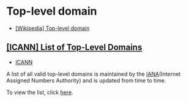# Top-level domain

* [[Wikipedia] Top-level domain](https://en.wikipedia.org/wiki/Top-level_domain)
  
## [[ICANN] List of Top-Level Domains](https://www.icann.org/resources/pages/tlds-2012-02-25-en)

* [ICANN](./ICANN.md)

A list of all valid top-level domains is maintained by the [IANA](./IANA.md)(Internet Assigned Numbers Authority) and is updated from time to time.

To view the list, click [here](https://data.iana.org/TLD/tlds-alpha-by-domain.txt).
